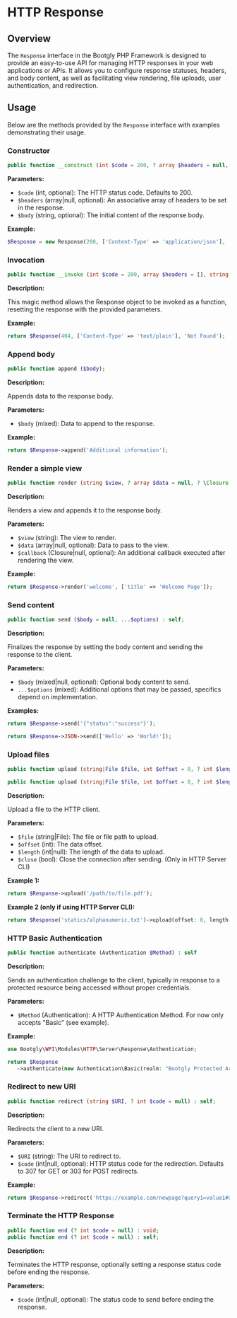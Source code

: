 # HTTP Response

## Overview

The `Response` interface in the Bootgly PHP Framework is designed to provide an easy-to-use API for managing HTTP responses in your web applications or APIs. It allows you to configure response statuses, headers, and body content, as well as facilitating view rendering, file uploads, user authentication, and redirection.

## Usage

Below are the methods provided by the `Response` interface with examples demonstrating their usage.

### Constructor

```php
public function __construct (int $code = 200, ? array $headers = null, string $body = '');
```

**Parameters:**

- `$code` (int, optional): The HTTP status code. Defaults to 200.
- `$headers` (array|null, optional): An associative array of headers to be set in the response.
- `$body` (string, optional): The initial content of the response body.

**Example:**

```php
$Response = new Response(200, ['Content-Type' => 'application/json'], '{"message": "OK"}');
```

### Invocation

```php
public function __invoke (int $code = 200, array $headers = [], string $body = '') : self;
```

**Description:**

This magic method allows the Response object to be invoked as a function, resetting the response with the provided parameters.

**Example:**

```php
return $Response(404, ['Content-Type' => 'text/plain'], 'Not Found');
```

### Append body

```php
public function append ($body);
```

**Description:**

Appends data to the response body.

**Parameters:**

- `$body` (mixed): Data to append to the response.

**Example:**

```php
return $Response->append('Additional information');
```

### Render a simple view

```php
public function render (string $view, ? array $data = null, ? \Closure $callback = null) : self;
```

**Description:**

Renders a view and appends it to the response body.

**Parameters:**

- `$view` (string): The view to render.
- `$data` (array|null, optional): Data to pass to the view.
- `$callback` (Closure|null, optional): An additional callback executed after rendering the view.

**Example:**

```php
return $Response->render('welcome', ['title' => 'Welcome Page']);
```

### Send content

```php
public function send ($body = null, ...$options) : self;
```

**Description:**

Finalizes the response by setting the body content and sending the response to the client.

**Parameters:**

- `$body` (mixed|null, optional): Optional body content to send.
- `...$options` (mixed): Additional options that may be passed, specifics depend on implementation.

**Examples:**

```php
return $Response->send('{"status":"success"}');
```

```php
return $Response->JSON->send(['Hello' => 'World!']);
```

### Upload files

```php
public function upload (string|File $file, int $offset = 0, ? int $length = null) : self;
```

```php
public function upload (string|File $file, int $offset = 0, ? int $length = null, bool $close = true) : self;
```

**Description:**

Upload a file to the HTTP client.

**Parameters:**

- `$file` (string|File): The file or file path to upload.
- `$offset` (int): The data offset.
- `$length` (int|null): The length of the data to upload.
- `$close` (bool): Close the connection after sending. (Only in HTTP Server CLI)

**Example 1:**

```php
return $Response->upload('/path/to/file.pdf');
```

**Example 2 (only if using HTTP Server CLI):**

```php
return $Response('statics/alphanumeric.txt')->upload(offset: 0, length: 2);
```

### HTTP Basic Authentication

```php
public function authenticate (Authentication $Method) : self
```

**Description:**

Sends an authentication challenge to the client, typically in response to a protected resource being accessed without proper credentials.

**Parameters:**

- `$Method` (Authentication): A HTTP Authentication Method. For now only accepts "Basic" (see example).

**Example:**

```php
use Bootgly\WPI\Modules\HTTP\Server\Response\Authentication;

return $Response
   ->authenticate(new Authentication\Basic(realm: "Bootgly Protected Area"));
```

### Redirect to new URI

```php
public function redirect (string $URI, ? int $code = null) : self;
```

**Description:**

Redirects the client to a new URI.

**Parameters:**

- `$URI` (string): The URI to redirect to.
- `$code` (int|null, optional): HTTP status code for the redirection. Defaults to 307 for GET or 303 for POST redirects.

**Example:**

```php
return $Response->redirect('https://example.com/newpage?query1=value1#anchor1', 301);
```

### Terminate the HTTP Response

```php
public function end (? int $code = null) : void;
public function end (? int $code = null) : self;
```

**Description:**

Terminates the HTTP response, optionally setting a response status code before ending the response.

**Parameters:**

- `$code` (int|null, optional): The status code to send before ending the response.
